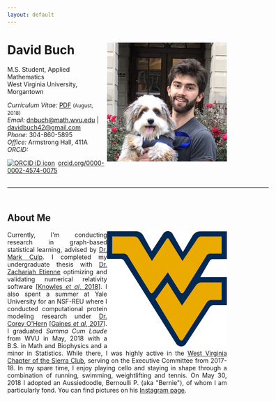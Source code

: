 ```yaml
---
layout: default
---
```


<!-- {% include image.html url="/assets/me.JPG" caption="David Buch" width=275 align="right" %} -->


# David Buch  <a href="/assets/me.JPG" target="_blank"><img src="/assets/me.JPG" alt="David Buch" style="width:275px;" align="right"></a>
M.S. Student, Applied Mathematics <br>
West Virginia University, Morgantown <br>

<em>Curriculum Vitae: </em><a href="/assets/cv.pdf" target="_blank">PDF</a>  <small>(August, 2018)</small> <br>
<em>Email: </em><a href="mailto:davidbuch@math.wvu.edu">dnbuch@math.wvu.edu</a> | <a href="mailto:davidbuch42@gmail.com">davidbuch42@gmail.com</a> <br>
<em>Phone: </em>304-860-5895<br>
<em>Office: </em>Armstrong Hall, 411A<br>
<em>ORCID: </em><div itemscope itemtype="https://schema.org/Person"><a itemprop="sameAs" content="https://orcid.org/0000-0002-4574-0075" href="https://orcid.org/0000-0002-4574-0075" target="orcid.widget" rel="noopener noreferrer" style="vertical-align:top;"><img src="https://orcid.org/sites/default/files/images/orcid_16x16.png" style="width:1em;margin-right:.5em;" alt="ORCID iD icon">orcid.org/0000-0002-4574-0075</a></div><br>
<hr width="600px">

<hr style="height:10pt; visibility:hidden;" />

## About Me
<a href="http://www.math.wvu.edu/" target="_blank"><img src="assets/flyingwv.png" alt="WVU Math" style="width:275px;" align="right"></a>


<p align="justify" style="max-width:600px">
Currently, I'm conducting research in graph-based statistical learning, advised by <a href="http://www.stat.wvu.edu/~mculp/" target="_blank">Dr. Mark Culp</a>. I completed my undergraduate thesis with <a href="https://math.wvu.edu/~zetienne/" target="_blank">Dr. Zachariah Etienne</a> optimizing and validating numerical relativity software <a href=" https://doi.org/10.1088/1361-6382/aacb8c" target="_blank">[Knowles <em>et al</em>, 2018]</a>. I also spent a summer at Yale University for an NSF-REU where I conducted computational protein modeling research under <a href="https://jamming.research.yale.edu/" target="_blank">Dr. Corey O'Hern</a> <a href="https://jamming.research.yale.edu/files/papers/gzx011.pdf" target="_blank">[Gaines <em>et al</em>, 2017]</a>. I graduated <em>Summa Cum Laude</em> from WVU in May, 2018 with a B.S. in Math and Biophysics and a minor in Statistics. While there, I was highly active in the <a href="https://www.sierraclub.org/west-virginia" target="_blank">West Virginia Chapter of the Sierra Club</a>, serving on the Executive Committee from 2017-18. In my spare time, I enjoy playing cello and staying in shape through a combination of running, swimming, weightlifting and tennis. On May 30, 2018 I adopted an Aussiedoodle, Bernoulli P. (aka "Bernie"), of whom I am particularly fond. You can find pictures on his <a href="https://www.instagram.com/bernoullitheaussiedoodle/" target="_blank">Instagram page</a>.
<div style="display:none">
<a href="" target="_blank"><img src="" alt="LINQS" style="width:275px;" align="right"></a>

## Research Interests
<p align="justify" style="max-width:600px">
Find more about the work I've done on my  <a href="/research/" target="_blank">research page</a>.
</p>
<!-- <center> <em><a class="tosu"> Scroll down for news! </a></em></center> -->

## News

<table style="white-space: nowrap;">

	<tr>
	<td width="75"><b>Nov, 17'</b></td>
	<td>TAing <a href="https://classes.soe.ucsc.edu/cmps140/Winter18/" target="_blank">CMPS 140</a> in Winter, 18</td>
	</tr>

	<tr>
	<td width="75"><b>Jun, 17'</b></td>
	<td>Interning at <a href="http://www.chobaniangroup.com/" target="_blank">Chobanian Group</a> during Summer, 2017</td>
	</tr>

	<tr>
	<td width="75"><b>Feb, 17'</b></td>
	<td>Attending <a href="https://www.aaai.org/Conferences/AAAI/aaai17.php" target="_blank">AAAI, 2017</a></td>
	</tr>

	<tr>
	<td><b>Older</b></td>
	<td><a href='news-archive' target="_blank">Archive</a></td>
	</tr>
</table>
</div>
